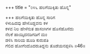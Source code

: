 +++
title = "೦೪೬ ಹಲಗೆಯಿಕ್ಕಿತು ಹೊನ್ನ"

+++
ಹಲಗೆಯಿಕ್ಕಿತು ಹೊನ್ನ ಸಾರಿಗ   
ಳಿಳುಹಿದವು ಹೇಳೊಡ್ಡವನು ಕಳ  
ಕಳವ ನಿಲ ಹೇಳೆನುತ ಹಾಸಂಗಿಗಳ ಹೊಸೆಹೊಸೆದು  
ನೆಲಕೆ ಹಾಯ್ಕಿದನಡಿಗಡಿಗೆ ಮಂ  
ಡಳಿಸಿ ಸಾರಿಯ ಹೂಡಿ ಕುರುಪತಿ  
ಗೆಲಿದ ಹೋಗೆಂದೊದರುತಿದ್ದನು ತೊಡೆಯನಪ್ಪಳಿಸಿ     ॥46॥